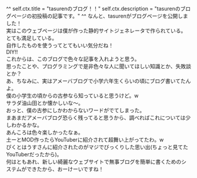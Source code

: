 ^^
self.ctx.title = "tasurenのブログ！！"
self.ctx.description = "tasurenのブログページの初投稿の記事です。"
^^
なんと、tasurenがブログページを公開しました！  
実はこのウェブページは僕が作った静的サイトジェネレータで作られている。  
とても満足している。  
自作したものを使うってとてもいい気分だね！  
DIY!!  
これからは、このブログで色々な記事を入れようと思う。  
思ったことや、プログラミングで是非色々な人に聞いてほしい知識とか、失敗談とか？  
あ、ちなみに、実はアメーバブログで小学六年生くらいの頃にブログ書いてたんよ。  
僕の小学生の頃からの古参なら知っていると思うけど。w  
サラダ油山田とか懐かしいな〜。  
おっと、僕の古参にしかわからないワードがでてしまった。  
まあまだアメーバブログ恐らく残ってると思うから、調べればこれについては少しわかるかな。  
あんころは色々楽しかったなぁ。  
土ーとMOD作ったらYouTuberに紹介されて超舞い上がってたわ。w  
ぴくとはうすさんに紹介されたのがマジでびっくりした思い出(ちょっと見てたYouTuberだったから)。  
何はともあれ、新しい綺麗なウェブサイトで無事ブログを簡単に書くためのシステムができたから、おーけーいですね！